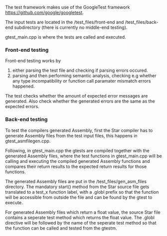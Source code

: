 The test framework makes use of the GoogleTest framework https://github.com/google/googletest.

The input tests are located in the /test_files/front-end and /test_files/back-end subdirectory (there is currently no middle-end testing).

gtest_main.cpp is where the tests are called and executed. 

### Front-end testing
Front-end testing works by  
1. either parsing the test file and checking if parsing errors occured.
2. parsing and then performing semantic analysis, checking e.g whether any type incompatibility or function call paramater mismatch errors happened.

The test checks whether the amount of expected error messages are generated. Also check whether the generated errors are the same as the expected errors.

### Back-end testing
To test the compilers generated Assembly, first the Star compiler has to generate Assembly files from the test input files, this happens in gtest_asmfilegen.cpp.

Following, in gtest_main.cpp the gtests are compiled together with the generated Assembly files, where the test functions in gtest_main.cpp will be calling and executing the compiled generated Assembly functions and compares their return results to the expected return results for those functions.

The generated Assembly files are put in the /test_files/gen_asm_files directory. The mandatory start() method from the Star source file gets translated to a test_x function label, with a .globl prefix so that the function will be accessible from outside the file and can be found by the gtest to execute.

For generated Assembly files which return a float value, the source Star file contains a seperate test method which returns the float value. The .globl directive will be followed by the name of the seperate test method so that the function can be called and tested from the gtestm.
